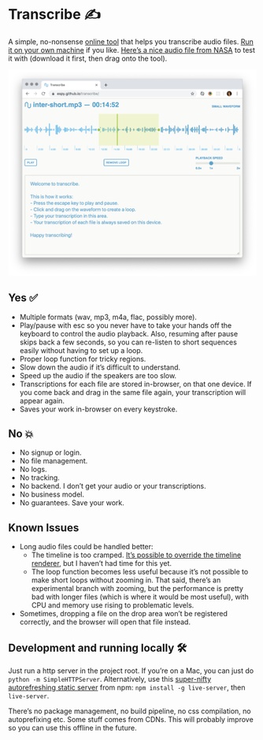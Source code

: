 # Transcribe ✍️

A simple, no-nonsense [online tool](https://espy.github.io/transcribe/) that helps you transcribe audio files. [Run it on your own machine](#development-and-running-locally-%F0%9F%9B%A0%EF%B8%8F) if you like. [Here’s a nice audio file from NASA](https://archive.org/download/Apollo13Audio/EECOM-Loop-During-Accident.ogg) to test it with (download it first, then drag onto the tool).

![A screenshot of the transcribe interface](transcribe-screenshot.png)

## Yes ✅

- Multiple formats (wav, mp3, m4a, flac, possibly more).
- Play/pause with <key>esc</key> so you never have to take your hands off the keyboard to control the audio playback. Also, resuming after pause skips back a few seconds, so you can re-listen to short sequences easily without having to set up a loop.
- Proper loop function for tricky regions.
- Slow down the audio if it’s difficult to understand.
- Speed up the audio if the speakers are too slow.
- Transcriptions for each file are stored in-browser, on that one device. If you come back and drag in the same file again, your transcription will appear again.
- Saves your work in-browser on every keystroke.

## No 💥

- No signup or login.
- No file management.
- No logs.
- No tracking.
- No backend. I don’t get your audio or your transcriptions.
- No business model.
- No guarantees. Save your work.

## Known Issues

- Long audio files could be handled better:
  - The timeline is too cramped. [It’s possible to override the timeline renderer](https://wavesurfer-js.org/example/timeline-notches/index.html), but I haven’t had time for this yet.
  - The loop function becomes less useful because it’s not possible to make short loops without zooming in. That said, there’s an experimental branch with zooming, but the performance is pretty bad with longer files (which is where it would be most useful), with CPU and memory use rising to problematic levels.
- Sometimes, dropping a file on the drop area won’t be registered correctly, and the browser will open that file instead.

## Development and running locally 🛠️

Just run a http server in the project root. If you’re on a Mac, you can just do `python -m SimpleHTTPServer`. Alternatively, use this [super-nifty autorefreshing static server](https://github.com/tapio/live-server) from npm: `npm install -g live-server`, then `live-server`.

There’s no package management, no build pipeline, no css compilation, no autoprefixing etc. Some stuff comes from CDNs. This will probably improve so you can use this offline in the future.
